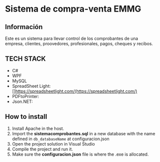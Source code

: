 # Sistema de compra-venta EMMG

## Información

Este es un sistema para llevar control de los comprobantes de una empresa, clientes, proovedores, profesionales, pagos, cheques y recibos.

## TECH STACK

* C#
* WPF
* MySQL
* SpreadSheet Light: []https://spreadsheetlight.com/(https://spreadsheetlight.com/)
* PDFtoPrinter: [](https://github.com/svishnevsky/PDFtoPrinter)
* Json.NET: [](https://www.newtonsoft.com/json)


## How to install

1. Install Apache in the host.
2. Import the **sistemacomprobantes.sql** in a new database with the name defined in `db_databaseName` at configuracion.json
3. Open the project solution in Visual Studio
4. Compile the project and run it.
5. Make sure the **configuracion.json** file is where the .exe is allocated.
